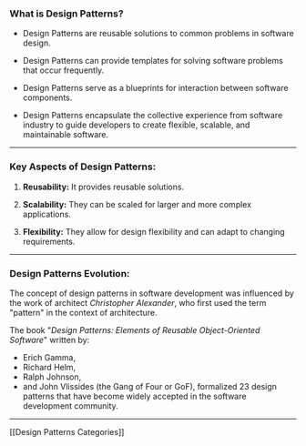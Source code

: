 ### What is Design Patterns?

- Design Patterns are reusable solutions to common problems in software design.

- Design Patterns can provide templates for solving software problems that occur frequently.

- Design Patterns serve as a blueprints for interaction between software components.

- Design Patterns encapsulate the collective experience from software industry to guide developers to create flexible, scalable, and maintainable software.

---
### Key Aspects of Design Patterns:

1. **Reusability:** It provides reusable solutions.

2. **Scalability:** They can be scaled for larger and more complex applications.

3. **Flexibility:** They allow for design flexibility and can adapt to changing requirements.

---
### Design Patterns Evolution:

The concept of design patterns in software development was influenced by the work of architect _Christopher Alexander_, who first used the term "pattern" in the context of architecture.

The book "_Design Patterns: Elements of Reusable Object-Oriented Software_" written by:
- Erich Gamma, 
- Richard Helm, 
- Ralph Johnson, 
- and John Vlissides 
(the Gang of Four or GoF), 
formalized 23 design patterns that have become widely accepted in the software development community.

---
[[Design Patterns Categories]]


